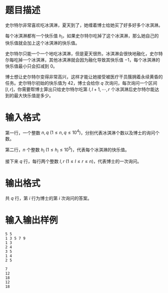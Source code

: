 # 题目描述

史尔特尔非常喜欢吃冰淇淋，夏天到了，她缠着博士给她买了好多好多个冰淇淋。

每个冰淇淋都有一个快乐值 $h_i$，如果史尔特尔吃掉了这个冰淇淋，那么她自己的快乐值就会加上这个冰淇淋的快乐值。

史尔特尔只能一个一个地吃冰淇淋，但是夏天很热，冰淇淋会很快地融化，史尔特尔每吃掉一个冰淇淋，其他冰淇淋就会因为融化导致其快乐值 $-1$，每个冰淇淋的快乐值最小只会扣减到 $0$。

博士想让史尔特尔变得非常高兴，这样才能让她接受被医疗干员簇拥着永续黄昏的任务。史尔特尔初始的快乐值为 $42$，博士会给你 $q$ 次询问，每次询问一个区间 $[l,r]$，你需要帮博士算出只给史尔特尔吃第 $l,l+1,\cdots,r$ 个冰淇淋后史尔特尔能达到的最大快乐值是多少。

# 输入格式

第一行，一个整数 $n,q~(1 \leq n,q \leq {10}^4)$，分别代表冰淇淋个数以及博士的询问个数。

第二行，$n$ 个整数 $h_i~(1 \leq h_i \leq {10}^5)$，代表每个冰淇淋的快乐值。

接下来 $q$ 行，每行两个整数 $l,r~(1 \leq l \leq r \leq n)$，代表博士的一次询问。

# 输出格式

共 $q$ 行，第 $i$ 行为博士的第 $i$ 次询问的答案。

# 输入输出样例

```input1
5 5
1 3 5 7 9
1 3
2 4
3 5
1 4
2 5
```

```output1
7
12
18
12
18
```
